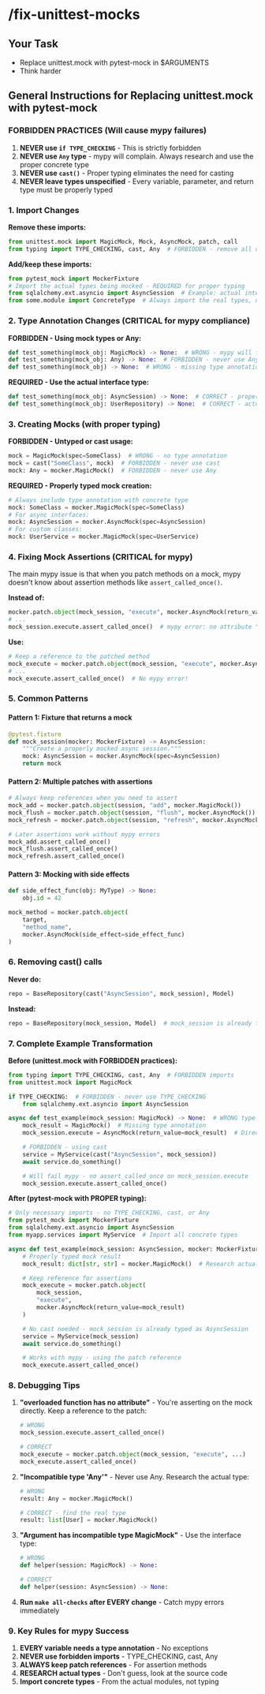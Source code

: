 # /fix-unittest-mocks

## Your Task

- Replace unittest.mock with pytest-mock in $ARGUMENTS
- Think harder

## General Instructions for Replacing unittest.mock with pytest-mock

### FORBIDDEN PRACTICES (Will cause mypy failures)

1. **NEVER use `if TYPE_CHECKING`** - This is strictly forbidden
2. **NEVER use `Any` type** - mypy will complain. Always research and use the proper concrete type
3. **NEVER use `cast()`** - Proper typing eliminates the need for casting
4. **NEVER leave types unspecified** - Every variable, parameter, and return type must be properly typed

### 1. Import Changes

**Remove these imports:**

```python
from unittest.mock import MagicMock, Mock, AsyncMock, patch, call
from typing import TYPE_CHECKING, cast, Any  # FORBIDDEN - remove all of these
```

**Add/keep these imports:**

```python
from pytest_mock import MockerFixture
# Import the actual types being mocked - REQUIRED for proper typing
from sqlalchemy.ext.asyncio import AsyncSession  # Example: actual interface type
from some.module import ConcreteType  # Always import the real types, never use Any
```

### 2. Type Annotation Changes (CRITICAL for mypy compliance)

**FORBIDDEN - Using mock types or Any:**

```python
def test_something(mock_obj: MagicMock) -> None:  # WRONG - mypy will fail
def test_something(mock_obj: Any) -> None:  # FORBIDDEN - never use Any
def test_something(mock_obj) -> None:  # WRONG - missing type annotation
```

**REQUIRED - Use the actual interface type:**

```python
def test_something(mock_obj: AsyncSession) -> None:  # CORRECT - proper concrete type
def test_something(mock_obj: UserRepository) -> None:  # CORRECT - actual class type
```

### 3. Creating Mocks (with proper typing)

**FORBIDDEN - Untyped or cast usage:**

```python
mock = MagicMock(spec=SomeClass)  # WRONG - no type annotation
mock = cast("SomeClass", mock)  # FORBIDDEN - never use cast
mock: Any = mocker.MagicMock()  # FORBIDDEN - never use Any
```

**REQUIRED - Properly typed mock creation:**

```python
# Always include type annotation with concrete type
mock: SomeClass = mocker.MagicMock(spec=SomeClass)
# For async interfaces:
mock: AsyncSession = mocker.AsyncMock(spec=AsyncSession)
# For custom classes:
mock: UserService = mocker.MagicMock(spec=UserService)
```

### 4. Fixing Mock Assertions (CRITICAL for mypy)

The main mypy issue is that when you patch methods on a mock, mypy doesn't know about assertion methods like `assert_called_once()`.

**Instead of:**

```python
mocker.patch.object(mock_session, "execute", mocker.AsyncMock(return_value=result))
# ...
mock_session.execute.assert_called_once()  # mypy error: no attribute "assert_called_once"
```

**Use:**

```python
# Keep a reference to the patched method
mock_execute = mocker.patch.object(mock_session, "execute", mocker.AsyncMock(return_value=result))
# ...
mock_execute.assert_called_once()  # No mypy error!
```

### 5. Common Patterns

#### Pattern 1: Fixture that returns a mock

```python
@pytest.fixture
def mock_session(mocker: MockerFixture) -> AsyncSession:
    """Create a properly mocked async session."""
    mock: AsyncSession = mocker.AsyncMock(spec=AsyncSession)
    return mock
```

#### Pattern 2: Multiple patches with assertions

```python
# Always keep references when you need to assert
mock_add = mocker.patch.object(session, "add", mocker.MagicMock())
mock_flush = mocker.patch.object(session, "flush", mocker.AsyncMock())
mock_refresh = mocker.patch.object(session, "refresh", mocker.AsyncMock())

# Later assertions work without mypy errors
mock_add.assert_called_once()
mock_flush.assert_called_once()
mock_refresh.assert_called_once()
```

#### Pattern 3: Mocking with side effects

```python
def side_effect_func(obj: MyType) -> None:
    obj.id = 42

mock_method = mocker.patch.object(
    target,
    "method_name",
    mocker.AsyncMock(side_effect=side_effect_func)
)
```

### 6. Removing cast() calls

**Never do:**

```python
repo = BaseRepository(cast("AsyncSession", mock_session), Model)
```

**Instead:**

```python
repo = BaseRepository(mock_session, Model)  # mock_session is already typed as AsyncSession
```

### 7. Complete Example Transformation

**Before (unittest.mock with FORBIDDEN practices):**

```python
from typing import TYPE_CHECKING, cast, Any  # FORBIDDEN imports
from unittest.mock import MagicMock

if TYPE_CHECKING:  # FORBIDDEN - never use TYPE_CHECKING
    from sqlalchemy.ext.asyncio import AsyncSession

async def test_example(mock_session: MagicMock) -> None:  # WRONG type
    mock_result = MagicMock()  # Missing type annotation
    mock_session.execute = AsyncMock(return_value=mock_result)  # Direct assignment

    # FORBIDDEN - using cast
    service = MyService(cast("AsyncSession", mock_session))
    await service.do_something()

    # Will fail mypy - no assert_called_once on mock_session.execute
    mock_session.execute.assert_called_once()
```

**After (pytest-mock with PROPER typing):**

```python
# Only necessary imports - no TYPE_CHECKING, cast, or Any
from pytest_mock import MockerFixture
from sqlalchemy.ext.asyncio import AsyncSession
from myapp.services import MyService  # Import all concrete types

async def test_example(mock_session: AsyncSession, mocker: MockerFixture) -> None:
    # Properly typed mock result
    mock_result: dict[str, str] = mocker.MagicMock()  # Research actual return type

    # Keep reference for assertions
    mock_execute = mocker.patch.object(
        mock_session,
        "execute",
        mocker.AsyncMock(return_value=mock_result)
    )

    # No cast needed - mock_session is already typed as AsyncSession
    service = MyService(mock_session)
    await service.do_something()

    # Works with mypy - using the patch reference
    mock_execute.assert_called_once()
```

### 8. Debugging Tips

1. **"overloaded function has no attribute"** - You're asserting on the mock directly. Keep a reference to the patch:

   ```python
   # WRONG
   mock_session.execute.assert_called_once()

   # CORRECT
   mock_execute = mocker.patch.object(mock_session, "execute", ...)
   mock_execute.assert_called_once()
   ```

2. **"Incompatible type 'Any'"** - Never use Any. Research the actual type:

   ```python
   # WRONG
   result: Any = mocker.MagicMock()

   # CORRECT - find the real type
   result: list[User] = mocker.MagicMock()
   ```

3. **"Argument has incompatible type MagicMock"** - Use the interface type:

   ```python
   # WRONG
   def helper(session: MagicMock) -> None:

   # CORRECT
   def helper(session: AsyncSession) -> None:
   ```

4. **Run `make all-checks` after EVERY change** - Catch mypy errors immediately

### 9. Key Rules for mypy Success

1. **EVERY variable needs a type annotation** - No exceptions
2. **NEVER use forbidden imports** - TYPE_CHECKING, cast, Any
3. **ALWAYS keep patch references** - For assertion methods
4. **RESEARCH actual types** - Don't guess, look at the source code
5. **Import concrete types** - From the actual modules, not typing
